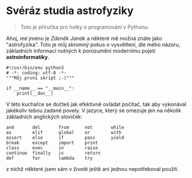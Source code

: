# Svéráz studia astrofyziky

> Toto je příručka pro holky o programování v Pythonu.

Ahoj, mé jméno je *Zdeněk Janák* a některé mě možná znáte jako "astrofyzika". Toto je můj skromný pokus o vysvětlení, dle mého názoru, základních informací nutných k porozumění modernímu pojetí **astroinformatiky**.

```
#!/usr/bin/env python3
# -*- coding: utf-8 -*-
"""Můj první skript ;-)"""

if __name__ == "__main__":
    print(__doc__)
```

V této kuchařce se dočteš jak efektivně ovládat počítač, tak aby vykonával jakékoliv tebou zadané povely. V jazyce, který se omezuje jen na několik základních anglických slovíček:

```
and       del       from      not       while
as        elif      global    or        with
assert    else      if        pass      yield
break     except    import    print
class     exec      in        raise
continue  finally   is        return 
def       for       lambda    try
```
z níchž některé jsem sám v životě ještě ani jednou nepotřeboval použít.